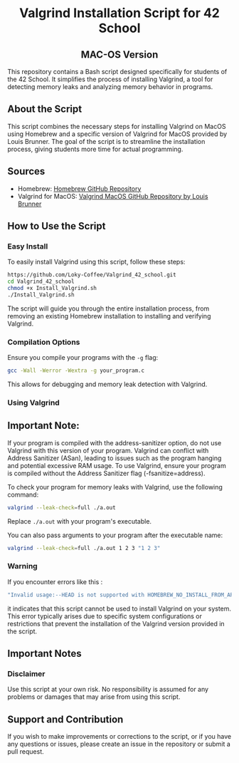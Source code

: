 <h1 align="center">Valgrind Installation Script for 42 School</h1>
<h2 align="center">MAC-OS Version</h2>
This repository contains a Bash script designed specifically for students of the 42 School. It simplifies the process of installing Valgrind, a tool for detecting memory leaks and analyzing memory behavior in programs.

## About the Script

This script combines the necessary steps for installing Valgrind on MacOS using Homebrew and a specific version of Valgrind for MacOS provided by Louis Brunner. The goal of the script is to streamline the installation process, giving students more time for actual programming.

## Sources

- Homebrew: [Homebrew GitHub Repository](https://github.com/Homebrew/brew)
- Valgrind for MacOS: [Valgrind MacOS GitHub Repository by Louis Brunner](https://github.com/LouisBrunner/valgrind-macos)

## How to Use the Script

### Easy Install

To easily install Valgrind using this script, follow these steps:

```bash
https://github.com/Loky-Coffee/Valgrind_42_school.git
cd Valgrind_42_school
chmod +x Install_Valgrind.sh
./Install_Valgrind.sh
```
The script will guide you through the entire installation process, from removing an existing Homebrew installation to installing and verifying Valgrind.
### Compilation Options

Ensure you compile your programs with the `-g` flag:
```bash
gcc -Wall -Werror -Wextra -g your_program.c
```
This allows for debugging and memory leak detection with Valgrind.

### Using Valgrind
## Important Note: 
If your program is compiled with the address-sanitizer option, do not use Valgrind with this version of your program. 
Valgrind can conflict with Address Sanitizer (ASan), leading to issues such as the program hanging and potential excessive RAM usage. 
To use Valgrind, ensure your program is compiled without the Address Sanitizer flag (-fsanitize=address).

To check your program for memory leaks with Valgrind, use the following command:
```bash
valgrind --leak-check=full ./a.out
```
Replace `./a.out` with your program's executable.

You can also pass arguments to your program after the executable name:
```bash
valgrind --leak-check=full ./a.out 1 2 3 "1 2 3"
```

### Warning
If you encounter errors like this :
```bash
"Invalid usage:--HEAD is not supported with HOMEBREW_NO_INSTALL_FROM_API unset"
```
it indicates that this script cannot be used to install Valgrind on your system. 
This error typically arises due to specific system configurations or restrictions that prevent the installation of the Valgrind version provided in the script.
## Important Notes

### Disclaimer

Use this script at your own risk. No responsibility is assumed for any problems or damages that may arise from using this script.

## Support and Contribution

If you wish to make improvements or corrections to the script, or if you have any questions or issues, please create an issue in the repository or submit a pull request.
